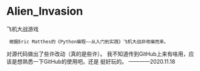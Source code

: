 # Alien_Invasion
 飞机大战游戏
 
     根据Eric Matthes的《Python编程——从入门到实践》飞机大战非改编而来。
 对源代码做出了些许改动（真的是些许）。
     我不知道传到GitHub上来有啥用，应该是想熟悉一下GitHub的使用吧。还是
 挺好玩的。
 ————2020.11.18
 
 
